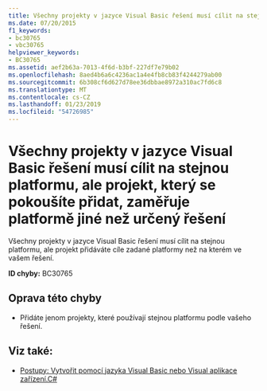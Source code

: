 ```yaml
---
title: Všechny projekty v jazyce Visual Basic řešení musí cílit na stejnou platformu, ale projekt, který se pokoušíte přidat, zaměřuje platformě jiné než určený řešení
ms.date: 07/20/2015
f1_keywords:
- bc30765
- vbc30765
helpviewer_keywords:
- BC30765
ms.assetid: aef2b63a-7013-4f6d-b3bf-227df7e79b02
ms.openlocfilehash: 8aed4b6a6c4236ac1a4e4fb8cb83f4244279ab00
ms.sourcegitcommit: 6b308cf6d627d78ee36dbbae8972a310ac7fd6c8
ms.translationtype: MT
ms.contentlocale: cs-CZ
ms.lasthandoff: 01/23/2019
ms.locfileid: "54726985"
---
```

# <a name="all-projects-in-a-visual-basic-solution-must-target-the-same-platform-but-the-project-you-are-trying-to-add-targets-a-platform-other-than-the-one-specified-by-your-solution"></a>Všechny projekty v jazyce Visual Basic řešení musí cílit na stejnou platformu, ale projekt, který se pokoušíte přidat, zaměřuje platformě jiné než určený řešení
Všechny projekty v jazyce Visual Basic řešení musí cílit na stejnou platformu, ale projekt přidáváte cíle zadané platformy než na kterém ve vašem řešení.  
  
 **ID chyby:** BC30765  
  
## <a name="to-correct-this-error"></a>Oprava této chyby  
  
-   Přidáte jenom projekty, které používají stejnou platformu podle vašeho řešení.  
  
## <a name="see-also"></a>Viz také:
- [Postupy: Vytvořit pomocí jazyka Visual Basic nebo Visual aplikace zařízení.C#](https://msdn.microsoft.com/library/ec9c03e9-930d-4caa-ab23-4e33465a4ad0)
